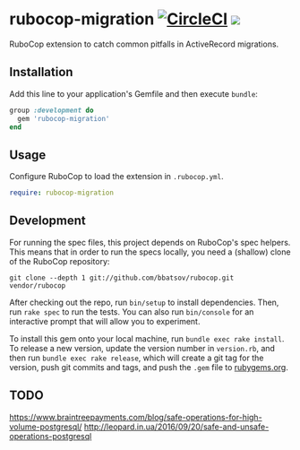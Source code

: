 # rubocop-migration [![CircleCI](https://circleci.com/gh/wealthsimple/rubocop-migration.svg?style=svg)](https://circleci.com/gh/wealthsimple/rubocop-migration) [![](https://img.shields.io/gem/v/rubocop-migration.svg)](https://rubygems.org/gems/rubocop-migration)

RuboCop extension to catch common pitfalls in ActiveRecord migrations.

## Installation

Add this line to your application's Gemfile and then execute `bundle`:

```ruby
group :development do
  gem 'rubocop-migration'
end
```

## Usage

Configure RuboCop to load the extension in `.rubocop.yml`.

```yaml
require: rubocop-migration
```

## Development

For running the spec files, this project depends on RuboCop's spec helpers. This means that in order to run the specs locally, you need a (shallow) clone of the RuboCop repository:

```
git clone --depth 1 git://github.com/bbatsov/rubocop.git vendor/rubocop
```

After checking out the repo, run `bin/setup` to install dependencies. Then, run `rake spec` to run the tests. You can also run `bin/console` for an interactive prompt that will allow you to experiment.

To install this gem onto your local machine, run `bundle exec rake install`. To release a new version, update the version number in `version.rb`, and then run `bundle exec rake release`, which will create a git tag for the version, push git commits and tags, and push the `.gem` file to [rubygems.org](https://rubygems.org).

## TODO

https://www.braintreepayments.com/blog/safe-operations-for-high-volume-postgresql/
http://leopard.in.ua/2016/09/20/safe-and-unsafe-operations-postgresql
